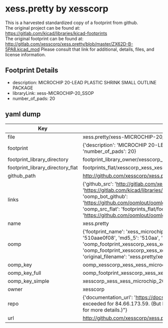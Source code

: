 # xess.pretty by xesscorp  
This is a harvested standardized copy of a footprint from github.  
The original project can be found at:  
https://gitlab.com/kicad/libraries/kicad-footprints  
The original footprint can be found at:
http://gitlab.com/xesscorp/xess.pretty/blob/master/ZX62D-B-5PA8.kicad_mod
Please consult that link for additional, details, files, and license information.  
## Footprint Details
* description: MICROCHIP 20-LEAD PLASTIC SHRINK SMALL OUTLINE PACKAGE  
* libraryLink: xess-MICROCHIP-20_SSOP  
* number_of_pads: 20  
## yaml dump  
| Key | Value |  
| --- | --- |  
| file | xess.pretty/xess-MICROCHIP-20_SSOP.kicad_mod |  
| footprint | {'description': 'MICROCHIP 20-LEAD PLASTIC SHRINK SMALL OUTLINE PACKAGE', 'libraryLink': 'xess-MICROCHIP-20_SSOP', 'number_of_pads': 20} |  
| footprint_library_directory | footprint_library_owner/xesscorp_xess.pretty |  
| footprint_library_directory_flat | footprints_flat/xesscorp_xess_xess_microchip_20_ssop/working |  
| github_path | http://github.com/xesscorp/xess.pretty/blob/master/xess-MICROCHIP-20_SSOP.kicad_mod |  
| links | {'github_src': 'http://gitlab.com/xesscorp/xess.pretty/blob/master/ZX62D-B-5PA8.kicad_mod', 'github_src_repo': 'https://gitlab.com/kicad/libraries/kicad-footprints', 'oomp_bot': 'footprints/xesscorp_xess_xess_microchip_20_ssop/working', 'oomp_bot_github': 'https://github.com/oomlout/oomlout_oomp_footprint_bot/tree/main/footprints/xesscorp_xess_xess_microchip_20_ssop/working', 'oomp_src_flat': 'footprints_flat/footprints_flat/xesscorp_xess_xess_microchip_20_ssop/working', 'oomp_src_flat_github': 'https://github.com/oomlout/oomlout_oomp_footprint_src/tree/main/footprints_flat/xesscorp_xess_xess_microchip_20_ssop/working'} |  
| name | xess.pretty |  
| oomp | {'footprint_name': 'xess_microchip_20_ssop', 'library_name': 'xess', 'md5': '510aae0f08101554f49ce5905c316d07', 'md5_10': '510aae0f08', 'md5_5': '510aa', 'md5_6': '510aae', 'oomp_key': 'oomp_xesscorp_xess_xess_microchip_20_ssop', 'oomp_key_extra': 'oomp_footprint_xesscorp_xess_xess_microchip_20_ssop', 'oomp_key_full': 'oomp_footprint_xesscorp_xess_xess_microchip_20_ssop_510aae', 'oomp_key_simple': 'xesscorp_xess_xess_microchip_20_ssop', 'original_filename': 'xess.pretty/xess-MICROCHIP-20_SSOP.kicad_mod', 'owner_name': 'xesscorp'} |  
| oomp_key | oomp_xesscorp_xess_xess_microchip_20_ssop |  
| oomp_key_full | oomp_footprint_xesscorp_xess_xess_microchip_20_ssop |  
| oomp_key_simple | xesscorp_xess_xess_microchip_20_ssop |  
| owner | xesscorp |  
| repo | {'documentation_url': 'https://docs.github.com/rest/overview/resources-in-the-rest-api#rate-limiting', 'message': "API rate limit exceeded for 84.66.173.59. (But here's the good news: Authenticated requests get a higher rate limit. Check out the documentation for more details.)"} |  
| url | http://github.com/xesscorp/xess.pretty |  

